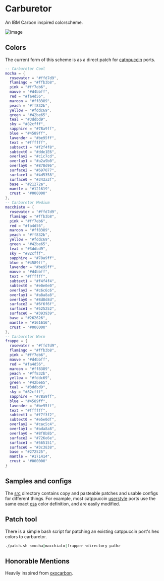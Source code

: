 # Carburetor

An IBM Carbon inspired colorscheme. 

![image](https://github.com/ozwaldorf/carburetor/assets/8976745/b37d7956-8230-4bed-ae56-4bcc56813ed3)

## Colors

The current form of this scheme is as a direct patch for [catppuccin](https://github.com/catppuccin/catppuccin) ports.

```lua
-- Carburetor Cool
mocha = {
  rosewater = "#ffd7d9",
  flamingo = "#ffb3b8",
  pink = "#ff7eb6",
  mauve = "#d4bbff",
  red = "#fa4d56",
  maroon = "#ff8389",
  peach = "#ff832b",
  yellow = "#fddc69",
  green = "#42be65",
  teal = "#3ddbd9",
  sky = "#82cfff",
  sapphire = "#78a9ff",
  blue = "#4589ff",
  lavender = "#be95ff",
  text = "#ffffff",
  subtext1 = "#f2f4f8",
  subtext0 = "#dde1E6",
  overlay2 = "#c1c7cd",
  overlay1 = "#a2a9b0",
  overlay0 = "#878d96",
  surface2 = "#697077",
  surface1 = "#4d5358",
  surface0 = "#343a3f",
  base = "#21272a",
  mantle = "#121619",
  crust = "#000000"
},
-- Carburetor Medium
macchiato = {
  rosewater = "#ffd7d9",
  flamingo = "#ffb3b8",
  pink = "#ff7eb6",
  red = "#fa4d56",
  maroon = "#ff8389",
  peach = "#ff832b",
  yellow = "#fddc69",
  green = "#42be65",
  teal = "#3ddbd9",
  sky = "#82cfff",
  sapphire = "#78a9ff",
  blue = "#4589ff",
  lavender = "#be95ff",
  mauve = "#d4bbff",
  text = "#ffffff",
  subtext1 = "#f4f4f4",
  subtext0 = "#e0e0e0",
  overlay2 = "#c6c6c6",
  overlay1 = "#a8a8a8",
  overlay0 = "#8d8d8d",
  surface2 = "#6f6f6f",
  surface1 = "#525252",
  surface0 = "#393939",
  base = "#262626",
  mantle = "#161616",
  crust = "#000000"
},
-- Carburetor Warm
frappe = {
  rosewater = "#ffd7d9",
  flamingo = "#ffb3b8",
  pink = "#ff7eb6",
  mauve = "#d4bbff",
  red = "#fa4d56",
  maroon = "#ff8389",
  peach = "#ff832b",
  yellow = "#fddc69",
  green = "#42be65",
  teal = "#3ddbd9",
  sky = "#82cfff",
  sapphire = "#78a9ff",
  blue = "#4589ff",
  lavender = "#be95ff",
  text = "#ffffff",
  subtext1 = "#f7f3f2",
  subtext0 = "#e5e0df",
  overlay2 = "#cac5c4",
  overlay1 = "#ada8a8",
  overlay0 = "#8f8b8b",
  surface2 = "#726e6e",
  surface1 = "#565151",
  surface0 = "#3c3838",
  base = "#272525",
  mantle = "#171414",
  crust = "#000000"
}
```

## Samples and configs

The [src](src) directory contains copy and pasteable patches and usable configs for different things. For example, most catppuccin [userstyle](https://github.com/catppuccin/userstyles/) ports use the same exact [css](src/userstyle.css) color definition, and are easily modified.

## Patch tool

There is a simple bash script for patching an existing catppuccin port's hex colors to carburetor.

```bash
./patch.sh <mocha|macchiato|frappe> <directory path>
```

## Honorable Mentions

Heavily inspired from [oxocarbon](https://github.com/nyoom-engineering/oxocarbon/).
